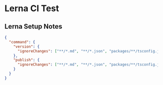 # Lerna CI Test

## Lerna Setup Notes

```json
{
  "command": {
    "version": {
      "ignoreChanges": ["**/*.md", "**/*.json", "packages/**/tsconfig.json"]
    },
    "publish": {
      "ignoreChanges": ["**/*.md", "**/*.json", "packages/**/tsconfig.json"]
    }
  }
}
```
